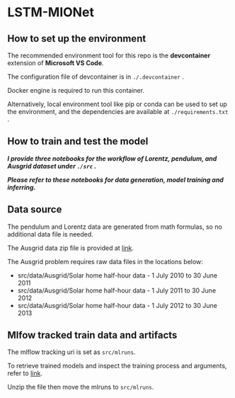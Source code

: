 # LSTM-MIONet

## How to set up the environment

The recommended environment tool for this repo is the **devcontainer** extension of **Microsoft VS Code**.

The configuration file of devcontainer is in `./.devcontainer` . 

Docker engine is required to run this container.

Alternatively, local environment tool like pip or conda can be used to set up the environment, and the dependencies are available at `./requirements.txt` .

## How to train and test the model

**_I provide three notebooks for the workflow of Lorentz, pendulum, and Ausgrid dataset under `./src` ._**

**_Please refer to these notebooks for data generation, model training and inferring._** 

## Data source

The pendulum and Lorentz data are generated from math formulas, so no additional data file is needed.

The Ausgrid data zip file is provided at [link](https://1drv.ms/f/c/d5114f16b2467d66/ErohO9kQs3dEtu44wJrjXwMBcGFycoc8kBF6evk4bMvxhw?e=LStcCz).

The Ausgrid problem requires raw data files in the locations below:

- src/data/Ausgrid/Solar home half-hour data - 1 July 2010 to 30 June 2011
- src/data/Ausgrid/Solar home half-hour data - 1 July 2011 to 30 June 2012
- src/data/Ausgrid/Solar home half-hour data - 1 July 2012 to 30 June 2013

## Mlfow tracked train data and artifacts

The mlflow tracking uri is set as `src/mlruns`.

To retrieve trained models and inspect the training process and arguments, refer to [link](https://1drv.ms/f/c/d5114f16b2467d66/ErohO9kQs3dEtu44wJrjXwMBcGFycoc8kBF6evk4bMvxhw?e=LStcCz).

Unzip the file then move the mlruns to `src/mlruns`.
